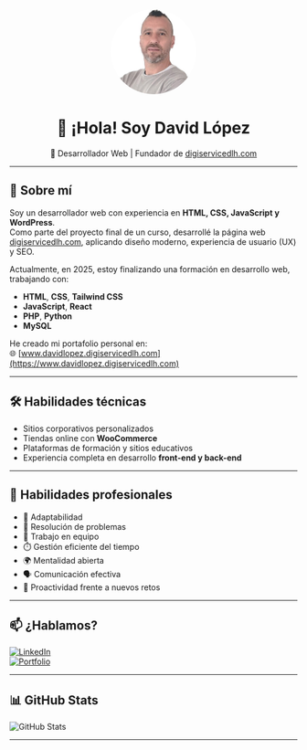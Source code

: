 <p align="center">
  <img src="https://github.com/davidlh24/davidlh24/blob/main/Foto_perfil.jpg?raw=true" width="150" alt="David López" style="border-radius: 50%;" />
</p>

<h1 align="center">👋 ¡Hola! Soy David López</h1>

<p align="center">
  🎨 Desarrollador Web | Fundador de <a href="https://www.digiservicedlh.com" target="_blank">digiservicedlh.com</a>
</p>

---

## 🚀 Sobre mí

Soy un desarrollador web con experiencia en **HTML, CSS, JavaScript y WordPress**.  
Como parte del proyecto final de un curso, desarrollé la página web [digiservicedlh.com](https://www.digiservicedlh.com), aplicando diseño moderno, experiencia de usuario (UX) y SEO.

Actualmente, en 2025, estoy finalizando una formación en desarrollo web, trabajando con:

- **HTML**, **CSS**, **Tailwind CSS**
- **JavaScript**, **React**
- **PHP**, **Python**
- **MySQL**

He creado mi portafolio personal en:  
🌐 [www.davidlopez.digiservicedlh.com](https://www.davidlopez.digiservicedlh.com)

---

## 🛠️ Habilidades técnicas

- Sitios corporativos personalizados
- Tiendas online con **WooCommerce**
- Plataformas de formación y sitios educativos
- Experiencia completa en desarrollo **front-end y back-end**

---

## 💼 Habilidades profesionales

- 🔄 Adaptabilidad  
- 🧠 Resolución de problemas  
- 🤝 Trabajo en equipo  
- ⏱️ Gestión eficiente del tiempo  
- 🌍 Mentalidad abierta  
- 🗣️ Comunicación efectiva  
- 💪 Proactividad frente a nuevos retos  

---

## 📫 ¿Hablamos?

[![LinkedIn](https://img.shields.io/badge/-LinkedIn-blue?logo=linkedin&style=flat-square)](https://linkedin.com/in/tu-usuario)  
[![Portfolio](https://img.shields.io/badge/-Portafolio-000?logo=google-chrome&style=flat-square)](https://www.davidlopez.digiservicedlh.com)

---

## 📊 GitHub Stats

![GitHub Stats](https://github-readme-stats.vercel.app/api?username=TU_USUARIO&show_icons=true&theme=tokyonight)

---

